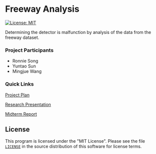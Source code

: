 # Freeway Analysis
[![License: MIT](https://img.shields.io/badge/License-MIT-yellow.svg)](https://github.com/data-science-pdx/freeway-analysis/blob/master/LICENSE)

Determining the detector is malfunction by analysis of the data from the freeway dataset.

### Project Participants
- Ronnie Song
- Yuntao Sun
- Mingjue Wang

### Quick Links
[Project Plan](https://github.com/data-science-pdx/freeway-analysis/blob/master/Project%20Plan.pdf)

[Research Presentation](https://github.com/data-science-pdx/freeway-analysis/blob/master/Data%20Quality%20and%20Processing%20Presentation.pdf)

[Midterm Report](https://github.com/data-science-pdx/freeway-analysis/blob/master/Midpoint%20Report.pdf)

## License

This program is licensed under the "MIT License". Please see the file [`LICENSE`](https://github.com/data-science-pdx/freeway-analysis/blob/master/LICENSE) in the source distribution of this software for license terms.
